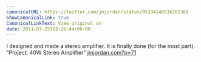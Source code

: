 ```yaml
---
canonicalURL: https://twitter.com/jmjordan/status/95334140534202368
ShowCanonicalLink: true
CanonicalLinkText: View original on
date: 2011-07-25T03:26:44+00:00
---
```

I designed and made a stereo amplifier. It is finally done (for the most part). "Project: 40W Stereo Amplifier" [jmjordan.com?p=71](http://jmjordan.com?p=71)